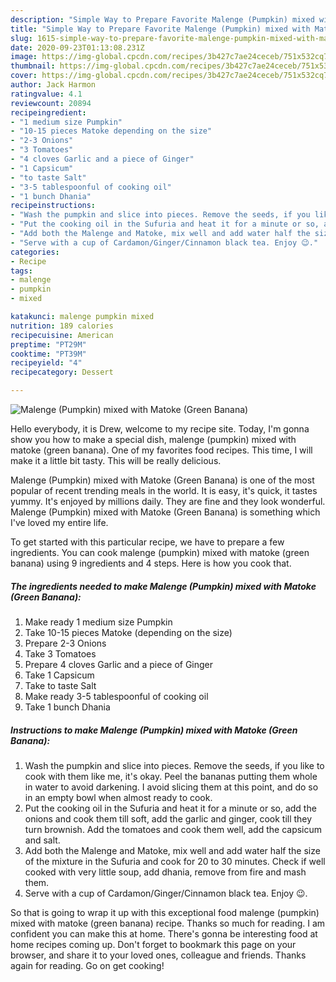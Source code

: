 ```yaml
---
description: "Simple Way to Prepare Favorite Malenge (Pumpkin) mixed with Matoke (Green Banana)"
title: "Simple Way to Prepare Favorite Malenge (Pumpkin) mixed with Matoke (Green Banana)"
slug: 1615-simple-way-to-prepare-favorite-malenge-pumpkin-mixed-with-matoke-green-banana
date: 2020-09-23T01:13:08.231Z
image: https://img-global.cpcdn.com/recipes/3b427c7ae24ceceb/751x532cq70/malenge-pumpkin-mixed-with-matoke-green-banana-recipe-main-photo.jpg
thumbnail: https://img-global.cpcdn.com/recipes/3b427c7ae24ceceb/751x532cq70/malenge-pumpkin-mixed-with-matoke-green-banana-recipe-main-photo.jpg
cover: https://img-global.cpcdn.com/recipes/3b427c7ae24ceceb/751x532cq70/malenge-pumpkin-mixed-with-matoke-green-banana-recipe-main-photo.jpg
author: Jack Harmon
ratingvalue: 4.1
reviewcount: 20894
recipeingredient:
- "1 medium size Pumpkin"
- "10-15 pieces Matoke depending on the size"
- "2-3 Onions"
- "3 Tomatoes"
- "4 cloves Garlic and a piece of Ginger"
- "1 Capsicum"
- "to taste Salt"
- "3-5 tablespoonful of cooking oil"
- "1 bunch Dhania"
recipeinstructions:
- "Wash the pumpkin and slice into pieces. Remove the seeds, if you like to cook with them like me, it&#39;s okay. Peel the bananas putting them whole in water to avoid darkening. I avoid slicing them at this point, and do so in an empty bowl when almost ready to cook."
- "Put the cooking oil in the Sufuria and heat it for a minute or so, add the onions and cook them till soft, add the garlic and ginger, cook till they turn brownish. Add the tomatoes and cook them well, add the capsicum and salt."
- "Add both the Malenge and Matoke, mix well and add water half the size of the mixture in the Sufuria and cook for 20 to 30 minutes. Check if well cooked with very little soup, add dhania, remove from fire and mash them."
- "Serve with a cup of Cardamon/Ginger/Cinnamon black tea. Enjoy 😉."
categories:
- Recipe
tags:
- malenge
- pumpkin
- mixed

katakunci: malenge pumpkin mixed 
nutrition: 189 calories
recipecuisine: American
preptime: "PT29M"
cooktime: "PT39M"
recipeyield: "4"
recipecategory: Dessert

---
```



![Malenge (Pumpkin) mixed with Matoke (Green Banana)](https://img-global.cpcdn.com/recipes/3b427c7ae24ceceb/751x532cq70/malenge-pumpkin-mixed-with-matoke-green-banana-recipe-main-photo.jpg)

Hello everybody, it is Drew, welcome to my recipe site. Today, I'm gonna show you how to make a special dish, malenge (pumpkin) mixed with matoke (green banana). One of my favorites food recipes. This time, I will make it a little bit tasty. This will be really delicious.



Malenge (Pumpkin) mixed with Matoke (Green Banana) is one of the most popular of recent trending meals in the world. It is easy, it's quick, it tastes yummy. It's enjoyed by millions daily. They are fine and they look wonderful. Malenge (Pumpkin) mixed with Matoke (Green Banana) is something which I've loved my entire life.


To get started with this particular recipe, we have to prepare a few ingredients. You can cook malenge (pumpkin) mixed with matoke (green banana) using 9 ingredients and 4 steps. Here is how you cook that.

<!--inarticleads1-->

##### The ingredients needed to make Malenge (Pumpkin) mixed with Matoke (Green Banana):

1. Make ready 1 medium size Pumpkin
1. Take 10-15 pieces Matoke (depending on the size)
1. Prepare 2-3 Onions
1. Take 3 Tomatoes
1. Prepare 4 cloves Garlic and a piece of Ginger
1. Take 1 Capsicum
1. Take to taste Salt
1. Make ready 3-5 tablespoonful of cooking oil
1. Take 1 bunch Dhania




<!--inarticleads2-->

##### Instructions to make Malenge (Pumpkin) mixed with Matoke (Green Banana):

1. Wash the pumpkin and slice into pieces. Remove the seeds, if you like to cook with them like me, it&#39;s okay. Peel the bananas putting them whole in water to avoid darkening. I avoid slicing them at this point, and do so in an empty bowl when almost ready to cook.
1. Put the cooking oil in the Sufuria and heat it for a minute or so, add the onions and cook them till soft, add the garlic and ginger, cook till they turn brownish. Add the tomatoes and cook them well, add the capsicum and salt.
1. Add both the Malenge and Matoke, mix well and add water half the size of the mixture in the Sufuria and cook for 20 to 30 minutes. Check if well cooked with very little soup, add dhania, remove from fire and mash them.
1. Serve with a cup of Cardamon/Ginger/Cinnamon black tea. Enjoy 😉.




So that is going to wrap it up with this exceptional food malenge (pumpkin) mixed with matoke (green banana) recipe. Thanks so much for reading. I am confident you can make this at home. There's gonna be interesting food at home recipes coming up. Don't forget to bookmark this page on your browser, and share it to your loved ones, colleague and friends. Thanks again for reading. Go on get cooking!
